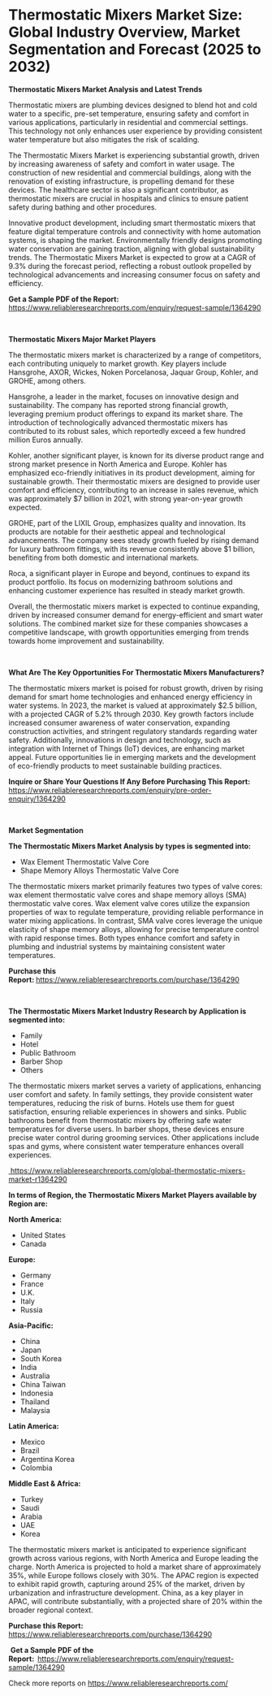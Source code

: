 <p><h1>Thermostatic Mixers Market Size: Global Industry Overview, Market Segmentation and Forecast (2025 to 2032)</h1></p><p><strong>Thermostatic Mixers Market Analysis and Latest Trends</strong></p>
<p><p>Thermostatic mixers are plumbing devices designed to blend hot and cold water to a specific, pre-set temperature, ensuring safety and comfort in various applications, particularly in residential and commercial settings. This technology not only enhances user experience by providing consistent water temperature but also mitigates the risk of scalding.</p><p>The Thermostatic Mixers Market is experiencing substantial growth, driven by increasing awareness of safety and comfort in water usage. The construction of new residential and commercial buildings, along with the renovation of existing infrastructure, is propelling demand for these devices. The healthcare sector is also a significant contributor, as thermostatic mixers are crucial in hospitals and clinics to ensure patient safety during bathing and other procedures.</p><p>Innovative product development, including smart thermostatic mixers that feature digital temperature controls and connectivity with home automation systems, is shaping the market. Environmentally friendly designs promoting water conservation are gaining traction, aligning with global sustainability trends. The Thermostatic Mixers Market is expected to grow at a CAGR of 9.3% during the forecast period, reflecting a robust outlook propelled by technological advancements and increasing consumer focus on safety and efficiency.</p></p>
<p><strong>Get a Sample PDF of the Report:&nbsp;</strong> <a href="https://www.reliableresearchreports.com/enquiry/request-sample/1364290?utm_campaign=2296&utm_medium=2&utm_source=Github&utm_content=ia&utm_term=10042025&utm_id=thermostatic-mixers">https://www.reliableresearchreports.com/enquiry/request-sample/1364290</a></p>
<p>&nbsp;</p>
<p><strong>Thermostatic Mixers Major Market Players</strong></p>
<p><p>The thermostatic mixers market is characterized by a range of competitors, each contributing uniquely to market growth. Key players include Hansgrohe, AXOR, Wickes, Noken Porcelanosa, Jaquar Group, Kohler, and GROHE, among others.</p><p>Hansgrohe, a leader in the market, focuses on innovative design and sustainability. The company has reported strong financial growth, leveraging premium product offerings to expand its market share. The introduction of technologically advanced thermostatic mixers has contributed to its robust sales, which reportedly exceed a few hundred million Euros annually.</p><p>Kohler, another significant player, is known for its diverse product range and strong market presence in North America and Europe. Kohler has emphasized eco-friendly initiatives in its product development, aiming for sustainable growth. Their thermostatic mixers are designed to provide user comfort and efficiency, contributing to an increase in sales revenue, which was approximately $7 billion in 2021, with strong year-on-year growth expected.</p><p>GROHE, part of the LIXIL Group, emphasizes quality and innovation. Its products are notable for their aesthetic appeal and technological advancements. The company sees steady growth fueled by rising demand for luxury bathroom fittings, with its revenue consistently above $1 billion, benefiting from both domestic and international markets.</p><p>Roca, a significant player in Europe and beyond, continues to expand its product portfolio. Its focus on modernizing bathroom solutions and enhancing customer experience has resulted in steady market growth.  </p><p>Overall, the thermostatic mixers market is expected to continue expanding, driven by increased consumer demand for energy-efficient and smart water solutions. The combined market size for these companies showcases a competitive landscape, with growth opportunities emerging from trends towards home improvement and sustainability.</p></p>
<p>&nbsp;</p>
<p><strong>What Are The Key Opportunities For Thermostatic Mixers Manufacturers?</strong></p>
<p><p>The thermostatic mixers market is poised for robust growth, driven by rising demand for smart home technologies and enhanced energy efficiency in water systems. In 2023, the market is valued at approximately $2.5 billion, with a projected CAGR of 5.2% through 2030. Key growth factors include increased consumer awareness of water conservation, expanding construction activities, and stringent regulatory standards regarding water safety. Additionally, innovations in design and technology, such as integration with Internet of Things (IoT) devices, are enhancing market appeal. Future opportunities lie in emerging markets and the development of eco-friendly products to meet sustainable building practices.</p></p>
<p><strong>Inquire or Share Your Questions If Any Before Purchasing This Report:</strong> <a href="https://www.reliableresearchreports.com/enquiry/pre-order-enquiry/1364290?utm_campaign=2296&utm_medium=2&utm_source=Github&utm_content=ia&utm_term=10042025&utm_id=thermostatic-mixers">https://www.reliableresearchreports.com/enquiry/pre-order-enquiry/1364290</a></p>
<p>&nbsp;</p>
<p><strong>Market Segmentation</strong></p>
<p><strong>The Thermostatic Mixers Market Analysis by types is segmented into:</strong></p>
<p><ul><li>Wax Element Thermostatic Valve Core</li><li>Shape Memory Alloys Thermostatic Valve Core</li></ul></p>
<p><p>The thermostatic mixers market primarily features two types of valve cores: wax element thermostatic valve cores and shape memory alloys (SMA) thermostatic valve cores. Wax element valve cores utilize the expansion properties of wax to regulate temperature, providing reliable performance in water mixing applications. In contrast, SMA valve cores leverage the unique elasticity of shape memory alloys, allowing for precise temperature control with rapid response times. Both types enhance comfort and safety in plumbing and industrial systems by maintaining consistent water temperatures.</p></p>
<p><strong>Purchase this Report:&nbsp;</strong><a href="https://www.reliableresearchreports.com/purchase/1364290?utm_campaign=2296&utm_medium=2&utm_source=Github&utm_content=ia&utm_term=10042025&utm_id=thermostatic-mixers">https://www.reliableresearchreports.com/purchase/1364290</a></p>
<p>&nbsp;</p>
<p><strong>The Thermostatic Mixers Market Industry Research by Application is segmented into:</strong></p>
<p><ul><li>Family</li><li>Hotel</li><li>Public Bathroom</li><li>Barber Shop</li><li>Others</li></ul></p>
<p><p>The thermostatic mixers market serves a variety of applications, enhancing user comfort and safety. In family settings, they provide consistent water temperatures, reducing the risk of burns. Hotels use them for guest satisfaction, ensuring reliable experiences in showers and sinks. Public bathrooms benefit from thermostatic mixers by offering safe water temperatures for diverse users. In barber shops, these devices ensure precise water control during grooming services. Other applications include spas and gyms, where consistent water temperature enhances overall experiences.</p></p>
<p><a href="https://www.reliableresearchreports.com/global-thermostatic-mixers-market-r1364290?utm_campaign=2296&utm_medium=2&utm_source=Github&utm_content=ia&utm_term=10042025&utm_id=thermostatic-mixers">&nbsp;https://www.reliableresearchreports.com/global-thermostatic-mixers-market-r1364290</a></p>
<p><strong>In terms of Region, the Thermostatic Mixers Market Players available by Region are:</strong></p>
<p>
    <p> <strong> North America: </strong>
        <ul>
            <li>United States</li>
            <li>Canada</li>
        </ul>
        </p> 
    <p> <strong> Europe: </strong>
        <ul>
            <li>Germany</li>
            <li>France</li>
            <li>U.K.</li>
            <li>Italy</li>
            <li>Russia</li>
        </ul>
        </p> 
    <p> <strong> Asia-Pacific: </strong>
        <ul>
            <li>China</li>
            <li>Japan</li>
            <li>South Korea</li>
            <li>India</li>
            <li>Australia</li>
            <li>China Taiwan</li>
            <li>Indonesia</li>
            <li>Thailand</li>
            <li>Malaysia</li>
        </ul>
        </p> 
    <p> <strong> Latin America: </strong>
        <ul>
            <li>Mexico</li>
            <li>Brazil</li>
            <li>Argentina Korea</li>
            <li>Colombia</li>
        </ul>
        </p> 
    <p> <strong> Middle East & Africa: </strong>
        <ul>
            <li>Turkey</li>
            <li>Saudi</li>
            <li>Arabia</li>
            <li>UAE</li>
            <li>Korea</li>
        </ul>
    </p>
    </p>
<p><p>The thermostatic mixers market is anticipated to experience significant growth across various regions, with North America and Europe leading the charge. North America is projected to hold a market share of approximately 35%, while Europe follows closely with 30%. The APAC region is expected to exhibit rapid growth, capturing around 25% of the market, driven by urbanization and infrastructure development. China, as a key player in APAC, will contribute substantially, with a projected share of 20% within the broader regional context.</p></p>
<p><strong>Purchase this Report: </strong><a href="https://www.reliableresearchreports.com/purchase/1364290?utm_campaign=2296&utm_medium=2&utm_source=Github&utm_content=ia&utm_term=10042025&utm_id=thermostatic-mixers">https://www.reliableresearchreports.com/purchase/1364290</a></p>
<p>&nbsp;<strong>Get a Sample PDF of the Report:&nbsp;&nbsp;</strong><a href="https://www.reliableresearchreports.com/enquiry/request-sample/1364290?utm_campaign=2296&utm_medium=2&utm_source=Github&utm_content=ia&utm_term=10042025&utm_id=thermostatic-mixers">https://www.reliableresearchreports.com/enquiry/request-sample/1364290</a></p>
<p><strong></strong></p>
<p>Check more reports on <a href="https://www.reliableresearchreports.com/?utm_campaign=2296&utm_medium=2&utm_source=Github&utm_content=ia&utm_term=10042025&utm_id=thermostatic-mixers">https://www.reliableresearchreports.com/</a></p>